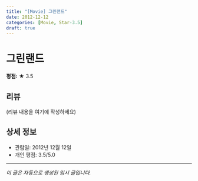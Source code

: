 ```yaml
---
title: "[Movie] 그린랜드"
date: 2012-12-12
categories: [Movie, Star-3.5]
draft: true
---
```


# 그린랜드

**평점:** ★ 3.5

## 리뷰

(리뷰 내용을 여기에 작성하세요)

## 상세 정보

- 관람일: 2012년 12월 12일
- 개인 평점: 3.5/5.0

---

*이 글은 자동으로 생성된 임시 글입니다.*
